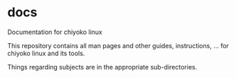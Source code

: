 # docs
Documentation for chiyoko linux

This repository contains all man pages and other guides, instructions, ... for chiyoko linux and its tools.

Things regarding subjects are in the appropriate sub-directories.
